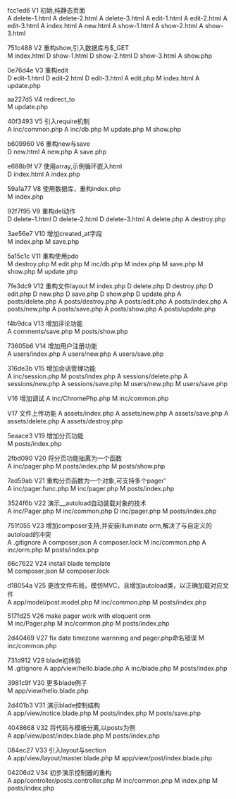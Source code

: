 fcc1ed6
V1 初始,纯静态页面    
A	delete-1.html
A	delete-2.html
A	delete-3.html
A	edit-1.html
A	edit-2.html
A	edit-3.html
A	index.html
A	new.html
A	show-1.html
A	show-2.html
A	show-3.html

751c488
V2 重构show,引入数据库与$_GET	
M	index.html
D	show-1.html
D	show-2.html
D	show-3.html
A	show.php


0e76d4e
V3 重构edit        
D	edit-1.html
D	edit-2.html
D	edit-3.html
A	edit.php
M	index.html
A	update.php

aa227d5
V4 redirect_to   
M	update.php

40f3493
V5 引入require机制   
A	inc/common.php
A	inc/db.php
M	update.php
M	show.php

b609960 
V6 重构new与save   
D	new.html
A	new.php
A	save.php

e688b9f
V7 使用array,示例循环嵌入html    
D	index.html
A	index.php

59a1a77
V8 使用数据库，重构index.php     
M	index.php

92f7f95
V9 重构del动作     
D	delete-1.html
D	delete-2.html
D	delete-3.html
A	delete.php
A	destroy.php

3ae56e7 
V10 增加created_at字段  
M	index.php
M	save.php

5a15c1c
V11 重构使用pdo		
M	destroy.php
M	edit.php
M	inc/db.php
M	index.php
M	save.php
M	show.php
M	update.php

7fe3dc9
V12 重构文件layout
M   index.php
D	delete.php
D	destroy.php
D	edit.php
D	new.php
D	save.php
D	show.php
D	update.php
A   posts/delete.php
A   posts/destroy.php
A   posts/edit.php
A   posts/index.php
A   posts/new.php
A   posts/save.php
A   posts/show.php
A   posts/update.php

f4b9dca 
V13 增加评论功能        
A	comments/save.php
M	posts/show.php

73605b6 
V14 增加用户注册功能   
A	users/index.php
A	users/new.php
A	users/save.php

316de3b 
V15 增加会话管理功能    
A	inc/session.php
M	posts/index.php
A	sessions/delete.php
A	sessions/new.php
A	sessions/save.php
M	users/new.php
M	users/save.php

V16 增加调试
A   inc/ChromePhp.php
M   inc/common.php

V17 文件上传功能
A  assets/index.php
A  assets/new.php
A  assets/save.php
A  assets/delete.php
A  assets/destroy.php

5eaace3 
V19 增加分页功能        
M	posts/index.php

2fbd090 
V20 将分页功能抽离为一个函数    
A	inc/pager.php
M	posts/index.php
M	posts/show.php

7ad59ab 
V21 重构分页函数为一个对象,可支持多个pager'   	
A	inc/pager.func.php
M	inc/pager.php
M	posts/index.php

3524f6b 
V22 演示__autoload自动装载对象的技术          
A	inc/Pager.php
M	inc/common.php
D	inc/pager.php
M	posts/index.php

751f055 
V23 增加composer支持,并安装illuminate orm,解决了与自定义的autoload的冲突    
A	.gitignore
A	composer.json
A	composer.lock
M	inc/common.php
A	inc/orm.php
M	posts/index.php

66c7622
V24 install blade template 			
M	composer.json
M	composer.lock

d18054a 
V25 更改文件布局，模仿MVC，且增加autoload类，以正确加载对应文件 		
A	app/model/post.model.php
M	inc/common.php
M	posts/index.php

517fd25
V26 make pager work with eloquent orm 			
M	inc/Pager.php
M	inc/common.php
M	posts/index.php

2d40469 
V27 fix date timezone warnning and pager.php命名错误
M	inc/common.php

731d912 
V29 blade初体验 			
M	.gitignore
A	app/view/hello.blade.php
A	inc/blade.php
M	posts/index.php

3981c9f 
V30 更多blade例子 			
M	app/view/hello.blade.php

2d401b3 
V31 演示blade控制结构 		
A	app/view/notice.blade.php
M	posts/index.php
M	posts/save.php

4048668 
V32 将代码与模板分离,以posts为例 		
A	app/view/post/index.blade.php
M	posts/index.php

084ec27 
V33 引入layout与section 			
A	app/view/layout/master.blade.php
M	app/view/post/index.blade.php

04206d2
V34 初步演示控制器的重构    
A	app/controller/posts.controller.php
M	inc/common.php
M	index.php
M	posts/index.php
